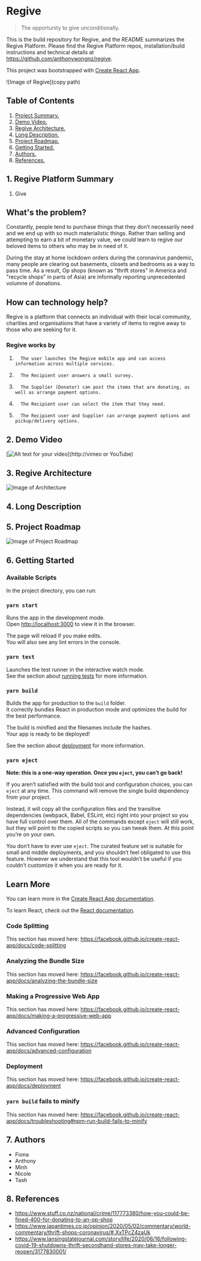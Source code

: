 # Regive
> The opportunity to give unconditionally.

This is the build repository for Regive, and the README summarizes the Regive Platform. Please find the Regive Platform repos, installation/build instructions and technical details at https://github.com/anthonywongnz/regive. 

This project was bootstrapped with [Create React App](https://github.com/facebook/create-react-app).


![Image of Regive](copy path)

## Table of Contents 

1. [ Project Summary. ](#desc)
2. [ Demo Video. ](#video)
3. [ Regive Architecture. ](#architecture)
4. [ Long Description. ](#longdesc)
5. [ Project Roadmap. ](#roadmap)
6. [ Getting Started. ](#started)
7. [Authors. ](#authors)
7. [References. ](#references)


<a name="desc"></a>
## 1. Regive Platform Summary

1. Give
## What's the problem?

Constantly, people tend to purchase things that they don’t necessarily need and we end up with so much materialistic things. Rather than selling and attempting to earn a bit of monetary value, we could learn to regive our beloved items to others who may be in need of it. 

During the stay at home lockdown orders during the coronavirus pandemic, many people are clearing out basements, closets and bedrooms as a way to pass time. As a result, Op shops (known as "thrift stores" in America and "recycle shops" in parts of Asia) are informally reporting unprecedented volumne of donations. 

## How can technology help?

Regive is a platform that connects an individual with their local community, charities and organisations that have a variety of items to regive away to those who are seeking for it.

### Regive works by 

1.       The user launches the Regive mobile app and can access information across multiple services.
2.       The Recipient user answers a small survey. 
3.       The Supplier (Donator) can post the items that are donating, as well as arrange payment options.
4.       The Recipient user can select the item that they need. 
5.       The Recipient user and Supplier can arrange payment options and pickup/delivery options. 

<a name="video"></a>
## 2. Demo Video


[![Alt text for your video](pathway.jpg)](http://vimeo or YouTube)


<a name="architecture"></a>
## 3. Regive Architecture

![Image of Architecture](https://github.com/anthonywongnz/regive/blob/master/Images/architecture.PNG)




<a name="longdesc"></a>
## 4. Long Description


<a name="roadmap"></a>
## 5. Project Roadmap

![Image of Project Roadmap](Path.PNG)

<a name="started"></a>
## 6. Getting Started

### Available Scripts

In the project directory, you can run:

### `yarn start`

Runs the app in the development mode.<br />
Open [http://localhost:3000](http://localhost:3000) to view it in the browser.

The page will reload if you make edits.<br />
You will also see any lint errors in the console.

### `yarn test`

Launches the test runner in the interactive watch mode.<br />
See the section about [running tests](https://facebook.github.io/create-react-app/docs/running-tests) for more information.

### `yarn build`

Builds the app for production to the `build` folder.<br />
It correctly bundles React in production mode and optimizes the build for the best performance.

The build is minified and the filenames include the hashes.<br />
Your app is ready to be deployed!

See the section about [deployment](https://facebook.github.io/create-react-app/docs/deployment) for more information.

### `yarn eject`

**Note: this is a one-way operation. Once you `eject`, you can’t go back!**

If you aren’t satisfied with the build tool and configuration choices, you can `eject` at any time. This command will remove the single build dependency from your project.

Instead, it will copy all the configuration files and the transitive dependencies (webpack, Babel, ESLint, etc) right into your project so you have full control over them. All of the commands except `eject` will still work, but they will point to the copied scripts so you can tweak them. At this point you’re on your own.

You don’t have to ever use `eject`. The curated feature set is suitable for small and middle deployments, and you shouldn’t feel obligated to use this feature. However we understand that this tool wouldn’t be useful if you couldn’t customize it when you are ready for it.

## Learn More

You can learn more in the [Create React App documentation](https://facebook.github.io/create-react-app/docs/getting-started).

To learn React, check out the [React documentation](https://reactjs.org/).

### Code Splitting

This section has moved here: https://facebook.github.io/create-react-app/docs/code-splitting

### Analyzing the Bundle Size

This section has moved here: https://facebook.github.io/create-react-app/docs/analyzing-the-bundle-size

### Making a Progressive Web App

This section has moved here: https://facebook.github.io/create-react-app/docs/making-a-progressive-web-app

### Advanced Configuration

This section has moved here: https://facebook.github.io/create-react-app/docs/advanced-configuration

### Deployment

This section has moved here: https://facebook.github.io/create-react-app/docs/deployment

### `yarn build` fails to minify

This section has moved here: https://facebook.github.io/create-react-app/docs/troubleshooting#npm-run-build-fails-to-minify


<a name="authors"></a>
## 7. Authors

* Fiona
* Anthony
* Minh
* Nicole
* Tash 

<a name="references"></a>
## 8. References 

* https://www.stuff.co.nz/national/crime/117773380/how-you-could-be-fined-400-for-donating-to-an-op-shop
* https://www.japantimes.co.jp/opinion/2020/05/02/commentary/world-commentary/thrift-shops-coronavirus/#.XxTPcZ4zaUk
* https://www.lansingstatejournal.com/story/life/2020/06/16/following-covid-19-shutdowns-thrift-secondhand-stores-may-take-longer-reopen/3177830001/
